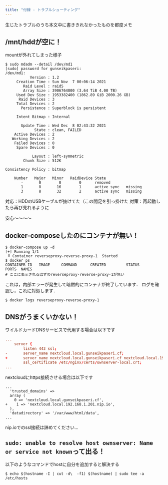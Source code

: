 ```yaml
---
title: "付録 - トラブルシューティング"
---
```


生じたトラブルのうち本文中に書ききれなかったものを都度メモ

## /mnt/hddが空に！

mountが外れてしまった様子
```
$ sudo mdadm --detail /dev/md1
[sudo] password for gunseikpaseri:
/dev/md1:
           Version : 1.2
     Creation Time : Sun Nov  7 00:06:14 2021
        Raid Level : raid5
        Array Size : 3906764800 (3.64 TiB 4.00 TB)
     Used Dev Size : 1953382400 (1862.89 GiB 2000.26 GB)
      Raid Devices : 3
     Total Devices : 2
       Persistence : Superblock is persistent

     Intent Bitmap : Internal

       Update Time : Wed Dec  8 02:43:32 2021
             State : clean, FAILED
    Active Devices : 2
   Working Devices : 2
    Failed Devices : 0
     Spare Devices : 0

            Layout : left-symmetric
        Chunk Size : 512K

Consistency Policy : bitmap

    Number   Major   Minor   RaidDevice State
       -       0        0        0      removed
       1       8       16        1      active sync   missing
       3       8       32        2      active sync   missing
```

対応：HDDのUSBケーブルが抜けてた（この間足を引っ掛けた
対策：再起動したら再び見れるように

安心～～～～

## docker-composeしたのにコンテナが無い！

```
$ docker-compose up -d
[+] Running 1/1
 ⠿ Container reverseproxy-reverse-proxy-1  Started
$ docker ps
CONTAINER ID   IMAGE     COMMAND      CREATED         STATUS         PORTS  NAMES
# ここに表示されるはずのreverseproxy-reverse-proxy-1が無い
```

これは，内部エラーが発生して暗黙的にコンテナが終了しています．
ログを確認し，これに対処します．

```
$ docker logs reverseproxy-reverse-proxy-1
```

## DNSがうまくいかない！

ワイルドカードDNSサービスで代用する場合は以下です

``` nginx:reverseproxy/nginx.conf
...
    server {
        listen 443 ssl;
-       server_name nextcloud.local.gunseikpaseri.cf;
+       server_name nextcloud.local.gunseikpaseri.cf nextcloud.local.192.168.1.201.nip.io;
        ssl_certificate /etc/nginx/certs/ownserver-local.crt;
...
```

nextcloudにhttps接続させる場合は以下です
``` nginx:/mnt/hdd/html/config/config.sample.php
...
  'trusted_domains' =>
  array (
    0 => 'nextcloud.local.gunseikpaseri.cf',
+    1 => 'nextcloud.local.192.168.1.201.nip.io',
  ),
  'datadirectory' => '/var/www/html/data',
...
```

nip.ioでのssl接続は諦めてください...

## `sudo: unable to resolve host ownserver: Name or service not known`って出る！
以下のようなコマンドでhostに自分を追加すると解決する
```
$ echo $(hostname -I | cut -d\  -f1) $(hostname) | sudo tee -a /etc/hosts
```
